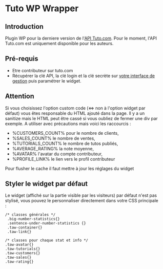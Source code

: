 # Tuto WP Wrapper

## Introduction

Plugin WP pour la derniere version de l'[API Tuto.com](https://api.tuto.com/docs).
Pour le moment, l'API Tuto.com est uniquement disponible pour les auteurs.

## Pré-requis

* Etre contributeur sur tuto.com
* Récupérer la clé API, la clé login et la clé secrète sur [votre interface de gestion](http://fr.tuto.com/compte/vendeur/informations/api/) puis paramétrer le widget.

## Attention

Si vous choisissez l'option custom code (<=> non à l'option widget par défaut) vous êtes responsable du HTML ajouté dans la page. Il y a un sanitize mais le HTML peut être cassé si vous oubliez de fermer une div par exemple.
A utiliser avec précautions mais voici les raccourcis :

* %CUSTOMERS_COUNT% pour le nombre de clients,
* %SALES_COUNT% le nombre de ventes,
* %TUTORIALS_COUNT% le nombre de tutos publiés,
* %AVERAGE_RATING% la note moyenne,
* %AVATAR% l'avatar du compte contributeur,
* %PROFILE_LINK% le lien vers le profil contributeur


Pour flusher le cache il faut mettre à jour les réglages du widget

## Styler le widget par défaut

Le widget (affiché sur la partie visible par les visiteurs) par défaut n'est pas stylisé, vous pouvez le personnaliser directement dans votre CSS principale :

    /* classes générales */
     .big-number-statistics{}
     .sentence-under-number-statistics {}
     .taw-container{}
     .taw-link{}

    /* classes pour chaque stat et info */
    .taw-avatar{}
    .taw-tutorials{}
    .taw-customers{}
    .taw-sales{}
    .taw-rating{}